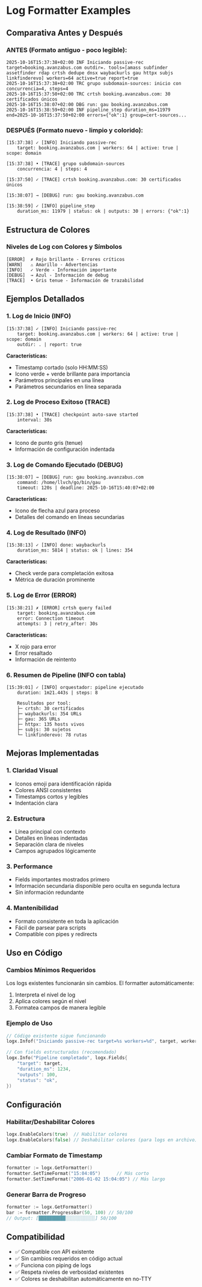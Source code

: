 # Log Formatter Examples

## Comparativa Antes y Después

### ANTES (Formato antiguo - poco legible):
```
2025-10-16T15:37:38+02:00 INF Iniciando passive-rec target=booking.avanzabus.com outdir=. tools=[amass subfinder assetfinder rdap crtsh dedupe dnsx waybackurls gau httpx subjs linkfinderevo] workers=64 active=true report=true
2025-10-16T15:37:38+02:00 TRC grupo subdomain-sources: inicio con concurrencia=4, steps=4
2025-10-16T15:37:50+02:00 TRC crtsh booking.avanzabus.com: 30 certificados únicos
2025-10-16T15:38:07+02:00 DBG run: gau booking.avanzabus.com
2025-10-16T15:38:59+02:00 INF pipeline_step duration_ms=11979 end=2025-10-16T15:37:50+02:00 errors={"ok":1} group=cert-sources...
```

### DESPUÉS (Formato nuevo - limpio y colorido):
```
[15:37:38] ✓ [INFO] Iniciando passive-rec
    target: booking.avanzabus.com | workers: 64 | active: true | scope: domain

[15:37:38] • [TRACE] grupo subdomain-sources
    concurrencia: 4 | steps: 4

[15:37:50] ✓ [TRACE] crtsh booking.avanzabus.com: 30 certificados únicos

[15:38:07] → [DEBUG] run: gau booking.avanzabus.com

[15:38:59] ✓ [INFO] pipeline_step
    duration_ms: 11979 | status: ok | outputs: 30 | errors: {"ok":1}
```

## Estructura de Colores

### Niveles de Log con Colores y Símbolos

```
[ERROR]  ✗ Rojo brillante - Errores críticos
[WARN]   ⚠ Amarillo - Advertencias
[INFO]   ✓ Verde - Información importante
[DEBUG]  → Azul - Información de debug
[TRACE]  • Gris tenue - Información de trazabilidad
```

## Ejemplos Detallados

### 1. Log de Inicio (INFO)
```
[15:37:38] ✓ [INFO] Iniciando passive-rec
    target: booking.avanzabus.com | workers: 64 | active: true | scope: domain
    outdir: . | report: true
```

**Características:**
- Timestamp cortado (solo HH:MM:SS)
- Icono verde + verde brillante para importancia
- Parámetros principales en una línea
- Parámetros secundarios en línea separada

### 2. Log de Proceso Exitoso (TRACE)
```
[15:37:38] • [TRACE] checkpoint auto-save started
    interval: 30s
```

**Características:**
- Icono de punto gris (tenue)
- Información de configuración indentada

### 3. Log de Comando Ejecutado (DEBUG)
```
[15:38:07] → [DEBUG] run: gau booking.avanzabus.com
    command: /home/llvch/go/bin/gau
    timeout: 120s | deadline: 2025-10-16T15:40:07+02:00
```

**Características:**
- Icono de flecha azul para proceso
- Detalles del comando en líneas secundarias

### 4. Log de Resultado (INFO)
```
[15:38:13] ✓ [INFO] done: waybackurls
    duration_ms: 5814 | status: ok | lines: 354
```

**Características:**
- Check verde para completación exitosa
- Métrica de duración prominente

### 5. Log de Error (ERROR)
```
[15:38:21] ✗ [ERROR] crtsh query failed
    target: booking.avanzabus.com
    error: Connection timeout
    attempts: 3 | retry_after: 30s
```

**Características:**
- X rojo para error
- Error resaltado
- Información de reintento

### 6. Resumen de Pipeline (INFO con tabla)
```
[15:39:01] ✓ [INFO] orquestador: pipeline ejecutado
    duration: 1m21.443s | steps: 8

    Resultados por tool:
    ├─ crtsh: 30 certificados
    ├─ waybackurls: 354 URLs
    ├─ gau: 365 URLs
    ├─ httpx: 135 hosts vivos
    ├─ subjs: 30 sujetos
    └─ linkfinderevo: 78 rutas
```

## Mejoras Implementadas

### 1. **Claridad Visual**
- Iconos emoji para identificación rápida
- Colores ANSI consistentes
- Timestamps cortos y legibles
- Indentación clara

### 2. **Estructura**
- Línea principal con contexto
- Detalles en líneas indentadas
- Separación clara de niveles
- Campos agrupados lógicamente

### 3. **Performance**
- Fields importantes mostrados primero
- Información secundaria disponible pero oculta en segunda lectura
- Sin información redundante

### 4. **Mantenibilidad**
- Formato consistente en toda la aplicación
- Fácil de parsear para scripts
- Compatible con pipes y redirects

## Uso en Código

### Cambios Mínimos Requeridos
Los logs existentes funcionarán sin cambios. El formatter automáticamente:
1. Interpreta el nivel de log
2. Aplica colores según el nivel
3. Formatea campos de manera legible

### Ejemplo de Uso
```go
// Código existente sigue funcionando
logx.Infof("Iniciando passive-rec target=%s workers=%d", target, workers)

// Con fields estructurados (recomendado)
logx.Info("Pipeline completado", logx.Fields{
    "target": target,
    "duration_ms": 1234,
    "outputs": 100,
    "status": "ok",
})
```

## Configuración

### Habilitar/Deshabilitar Colores
```go
logx.EnableColors(true)  // Habilitar colores
logx.EnableColors(false) // Deshabilitar colores (para logs en archivo)
```

### Cambiar Formato de Timestamp
```go
formatter := logx.GetFormatter()
formatter.SetTimeFormat("15:04:05")      // Más corto
formatter.SetTimeFormat("2006-01-02 15:04:05") // Más largo
```

### Generar Barra de Progreso
```go
formatter := logx.GetFormatter()
bar := formatter.ProgressBar(50, 100) // 50/100
// Output: [██████████░░░░░░░░░░░] 50/100
```

## Compatibilidad

- ✅ Compatible con API existente
- ✅ Sin cambios requeridos en código actual
- ✅ Funciona con piping de logs
- ✅ Respeta niveles de verbosidad existentes
- ✅ Colores se deshabilitan automáticamente en no-TTY
